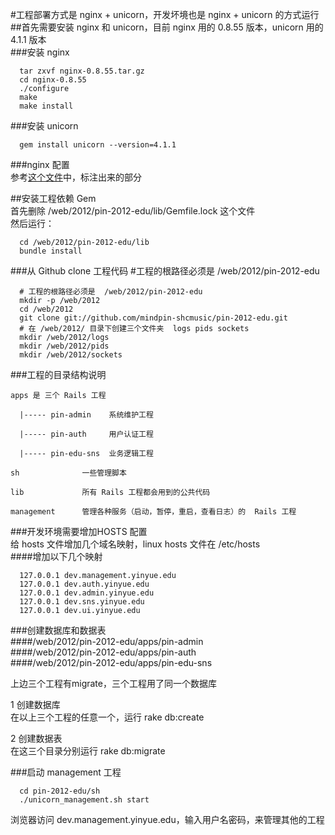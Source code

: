 #工程部署方式是  nginx + unicorn，开发坏境也是  nginx + unicorn 的方式运行<br/>
##首先需要安装 nginx 和 unicorn，目前 nginx 用的 0.8.55 版本，unicorn 用的 4.1.1 版本<br/>
###安装 nginx<br/>
```
  tar zxvf nginx-0.8.55.tar.gz
  cd nginx-0.8.55
  ./configure
  make
  make install
```

###安装 unicorn<br/>
```
  gem install unicorn --version=4.1.1
```

###nginx 配置<br/>
  参考[这个文件](https://github.com/mindpin-shcmusic/pin-2012-edu/blob/master/doc/nginx.conf.demo)中，标注出来的部分

##安装工程依赖 Gem<br/>
首先删除 /web/2012/pin-2012-edu/lib/Gemfile.lock 这个文件<br/>
然后运行：<br/>

```
  cd /web/2012/pin-2012-edu/lib
  bundle install
```

###从 Github clone 工程代码
#工程的根路径必须是  /web/2012/pin-2012-edu
```
  # 工程的根路径必须是  /web/2012/pin-2012-edu
  mkdir -p /web/2012
  cd /web/2012
  git clone git://github.com/mindpin-shcmusic/pin-2012-edu.git
  # 在 /web/2012/ 目录下创建三个文件夹  logs pids sockets
  mkdir /web/2012/logs
  mkdir /web/2012/pids
  mkdir /web/2012/sockets
```

###工程的目录结构说明

    apps 是 三个 Rails 工程
    
      |----- pin-admin    系统维护工程
      
      |----- pin-auth     用户认证工程
      
      |----- pin-edu-sns  业务逻辑工程
      
    sh              一些管理脚本
    
    lib             所有 Rails 工程都会用到的公共代码
    
    management      管理各种服务（启动，暂停，重启，查看日志）的  Rails 工程
    
###开发环境需要增加HOSTS 配置<br/>
给 hosts 文件增加几个域名映射，linux hosts 文件在 /etc/hosts<br>
####增加以下几个映射<br/>
```
  127.0.0.1 dev.management.yinyue.edu
  127.0.0.1 dev.auth.yinyue.edu
  127.0.0.1 dev.admin.yinyue.edu
  127.0.0.1 dev.sns.yinyue.edu
  127.0.0.1 dev.ui.yinyue.edu
```

###创建数据库和数据表<br/>
####/web/2012/pin-2012-edu/apps/pin-admin<br/>
####/web/2012/pin-2012-edu/apps/pin-auth<br/>
####/web/2012/pin-2012-edu/apps/pin-edu-sns<br/>

上边三个工程有migrate，三个工程用了同一个数据库

  1 创建数据库<br/>
    在以上三个工程的任意一个，运行 rake db:create
    
  2 创建数据表<br/>
    在这三个目录分别运行 rake db:migrate<br/>

###启动 management 工程<br/>
```
  cd pin-2012-edu/sh
  ./unicorn_management.sh start
```
 
浏览器访问  dev.management.yinyue.edu，输入用户名密码，来管理其他的工程<br/>